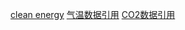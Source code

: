 [clean energy](https://energy.gov/science-innovation/clean-energy)
[气温数据引用](https://www.kaggle.com/berkeleyearth/climate-change-earth-surface-temperature-data/data)
[CO2数据引用](https://www.eia.gov/environment/emissions/state/)